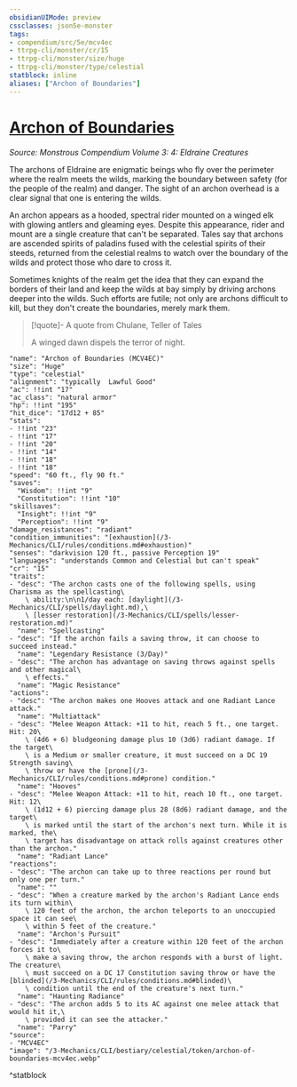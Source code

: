 ```yaml
---
obsidianUIMode: preview
cssclasses: json5e-monster
tags:
- compendium/src/5e/mcv4ec
- ttrpg-cli/monster/cr/15
- ttrpg-cli/monster/size/huge
- ttrpg-cli/monster/type/celestial
statblock: inline
aliases: ["Archon of Boundaries"]
---
```

# [Archon of Boundaries](3-Mechanics\CLI\bestiary\celestial/archon-of-boundaries-mcv4ec.md)
*Source: Monstrous Compendium Volume 3: 4: Eldraine Creatures*  

The archons of Eldraine are enigmatic beings who fly over the perimeter where the realm meets the wilds, marking the boundary between safety (for the people of the realm) and danger. The sight of an archon overhead is a clear signal that one is entering the wilds.

An archon appears as a hooded, spectral rider mounted on a winged elk with glowing antlers and gleaming eyes. Despite this appearance, rider and mount are a single creature that can't be separated. Tales say that archons are ascended spirits of paladins fused with the celestial spirits of their steeds, returned from the celestial realms to watch over the boundary of the wilds and protect those who dare to cross it.

Sometimes knights of the realm get the idea that they can expand the borders of their land and keep the wilds at bay simply by driving archons deeper into the wilds. Such efforts are futile; not only are archons difficult to kill, but they don't create the boundaries, merely mark them.

> [!quote]- A quote from Chulane, Teller of Tales  
> 
> A winged dawn dispels the terror of night.


```statblock
"name": "Archon of Boundaries (MCV4EC)"
"size": "Huge"
"type": "celestial"
"alignment": "typically  Lawful Good"
"ac": !!int "17"
"ac_class": "natural armor"
"hp": !!int "195"
"hit_dice": "17d12 + 85"
"stats":
- !!int "23"
- !!int "17"
- !!int "20"
- !!int "14"
- !!int "18"
- !!int "18"
"speed": "60 ft., fly 90 ft."
"saves":
  "Wisdom": !!int "9"
  "Constitution": !!int "10"
"skillsaves":
  "Insight": !!int "9"
  "Perception": !!int "9"
"damage_resistances": "radiant"
"condition_immunities": "[exhaustion](/3-Mechanics/CLI/rules/conditions.md#exhaustion)"
"senses": "darkvision 120 ft., passive Perception 19"
"languages": "understands Common and Celestial but can't speak"
"cr": "15"
"traits":
- "desc": "The archon casts one of the following spells, using Charisma as the spellcasting\
    \ ability:\n\n1/day each: [daylight](/3-Mechanics/CLI/spells/daylight.md),\
    \ [lesser restoration](/3-Mechanics/CLI/spells/lesser-restoration.md)"
  "name": "Spellcasting"
- "desc": "If the archon fails a saving throw, it can choose to succeed instead."
  "name": "Legendary Resistance (3/Day)"
- "desc": "The archon has advantage on saving throws against spells and other magical\
    \ effects."
  "name": "Magic Resistance"
"actions":
- "desc": "The archon makes one Hooves attack and one Radiant Lance attack."
  "name": "Multiattack"
- "desc": "Melee Weapon Attack: +11 to hit, reach 5 ft., one target. Hit: 20\
    \ (4d6 + 6) bludgeoning damage plus 10 (3d6) radiant damage. If the target\
    \ is a Medium or smaller creature, it must succeed on a DC 19 Strength saving\
    \ throw or have the [prone](/3-Mechanics/CLI/rules/conditions.md#prone) condition."
  "name": "Hooves"
- "desc": "Melee Weapon Attack: +11 to hit, reach 10 ft., one target. Hit: 12\
    \ (1d12 + 6) piercing damage plus 28 (8d6) radiant damage, and the target\
    \ is marked until the start of the archon's next turn. While it is marked, the\
    \ target has disadvantage on attack rolls against creatures other than the archon."
  "name": "Radiant Lance"
"reactions":
- "desc": "The archon can take up to three reactions per round but only one per turn."
  "name": ""
- "desc": "When a creature marked by the archon's Radiant Lance ends its turn within\
    \ 120 feet of the archon, the archon teleports to an unoccupied space it can see\
    \ within 5 feet of the creature."
  "name": "Archon's Pursuit"
- "desc": "Immediately after a creature within 120 feet of the archon forces it to\
    \ make a saving throw, the archon responds with a burst of light. The creature\
    \ must succeed on a DC 17 Constitution saving throw or have the [blinded](/3-Mechanics/CLI/rules/conditions.md#blinded)\
    \ condition until the end of the creature's next turn."
  "name": "Haunting Radiance"
- "desc": "The archon adds 5 to its AC against one melee attack that would hit it,\
    \ provided it can see the attacker."
  "name": "Parry"
"source":
- "MCV4EC"
"image": "/3-Mechanics/CLI/bestiary/celestial/token/archon-of-boundaries-mcv4ec.webp"
```
^statblock